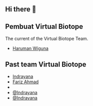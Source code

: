 ## Hi there 👋


## Pembuat Virtual Biotope
The current of the Virtual Biotope Team.
- [Haruman Wiguna](https://github.com/haruman1/)


## Past team Virtual Biotope
- [Indrayana](https://github.com/indrayana000)
- [Fariz Ahmad](https://github.com/FarzBZ987)
- 
- [@Indrayana](https://github.com/indrayana000)
- [@Indrayana](https://github.com/indrayana000)

<!--

**Here are some ideas to get you started:**

🙋‍♀️ A short introduction - what is your organization all about?
🌈 Contribution guidelines - how can the community get involved?
👩‍💻 Useful resources - where can the community find your docs? Is there anything else the community should know?
🍿 Fun facts - what does your team eat for breakfast?
🧙 Remember, you can do mighty things with the power of [Markdown](https://docs.github.com/github/writing-on-github/getting-started-with-writing-and-formatting-on-github/basic-writing-and-formatting-syntax)
-->
